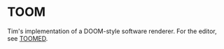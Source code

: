 # TOOM

Tim's implementation of a DOOM-style software renderer.
For the editor, see [TOOMED](https://github.com/tawheeler/TOOMED/blob/main).
